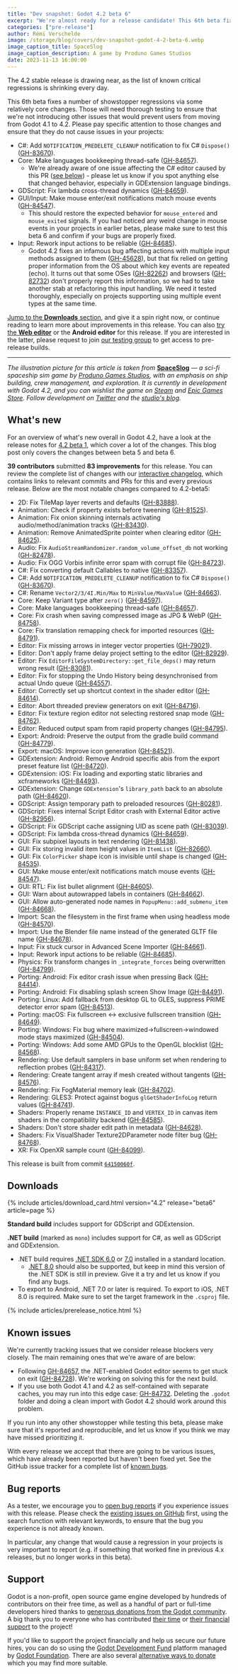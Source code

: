 ```yaml
---
title: "Dev snapshot: Godot 4.2 beta 6"
excerpt: "We're almost ready for a release candidate! This 6th beta fixes a number of regressions via some relatively core changes which will need thorough testing."
categories: ["pre-release"]
author: Rémi Verschelde
image: /storage/blog/covers/dev-snapshot-godot-4-2-beta-6.webp
image_caption_title: SpaceSlog
image_caption_description: A game by Produno Games Studios
date: 2023-11-13 16:00:00
---
```


The 4.2 stable release is drawing near, as the list of known critical regressions is shrinking every day.

This 6th beta fixes a number of showstopper regressions via some relatively core changes. Those will need thorough testing to ensure that we're not introducing other issues that would prevent users from moving from Godot 4.1 to 4.2. Please pay specific attention to those changes and ensure that they do not cause issues in your projects:

- C#: Add `NOTIFICATION_PREDELETE_CLEANUP` notification to fix C# `Dispose()` ([GH-83670](https://github.com/godotengine/godot/pull/83670)).
- Core: Make languages bookkeeping thread-safe ([GH-84657](https://github.com/godotengine/godot/pull/84657)).
  * We're already aware of one issue affecting the C# editor caused by this PR ([see below](#known-issues)) - please let us know if you spot anything else that changed behavior, especially in GDExtension language bindings.
- GDScript: Fix lambda cross-thread dynamics ([GH-84659](https://github.com/godotengine/godot/pull/84659)).
- GUI/Input: Make mouse enter/exit notifications match mouse events ([GH-84547](https://github.com/godotengine/godot/pull/84547)).
  * This should restore the expected behavior for `mouse_entered` and `mouse_exited` signals. If you had noticed any weird change in mouse events in your projects in earlier betas, please make sure to test this beta 6 and confirm if your bugs are properly fixed.
- Input: Rework input actions to be reliable ([GH-84685](https://github.com/godotengine/godot/pull/84685)).
  * Godot 4.2 fixes an infamous bug affecting actions with multiple input methods assigned to them ([GH-45628](https://github.com/godotengine/godot/issues/45628)), but that fix relied on getting proper information from the OS about which key events are repeated (echo). It turns out that some OSes ([GH-82262](https://github.com/godotengine/godot/issues/82262)) and browsers ([GH-82732](https://github.com/godotengine/godot/issues/82732)) don't properly report this information, so we had to take another stab at refactoring this input handling. We need it tested thoroughly, especially on projects supporting using multiple event types at the same time.

[Jump to the **Downloads** section](#downloads), and give it a spin right now, or continue reading to learn more about improvements in this release. You can also [try the **Web editor**](https://editor.godotengine.org/releases/4.2.beta6/) or the **Android editor** for this release. If you are interested in the latter, please request to join [our testing group](https://groups.google.com/g/godot-testers) to get access to pre-release builds.

-----

*The illustration picture for this article is taken from* [**SpaceSlog**](https://store.steampowered.com/app/2133570/SpaceSlog/?curator_clanid=41324400) *— a sci-fi spaceship sim game by [Produno Games Studios](https://produnogames.com/), with an emphasis on ship building, crew management, and exploration. It is currently in development with Godot 4.2, and you can wishlist the game on [Steam](https://store.steampowered.com/app/2133570/SpaceSlog/?curator_clanid=41324400) and [Epic Games Store](https://store.epicgames.com/en-US/p/spaceslog-9f9162). Follow development on [Twitter](https://twitter.com/ProdunoGames) and the [studio's blog](https://produnogames.com/blog/).*

## What's new

For an overview of what's new overall in Godot 4.2, have a look at the release notes for [4.2 beta 1](/article/dev-snapshot-godot-4-2-beta-1/), which cover a lot of the changes. This blog post only covers the changes between beta 5 and beta 6.

**39 contributors** submitted **83 improvements** for this release. You can review the complete list of changes with our [interactive changelog](https://godotengine.github.io/godot-interactive-changelog/#4.2-beta6), which contains links to relevant commits and PRs for this and every previous release. Below are the most notable changes compared to 4.2-beta5:

- 2D: Fix TileMap layer reverts and defaults ([GH-83888](https://github.com/godotengine/godot/pull/83888)).
- Animation: Check if property exists before tweening ([GH-81525](https://github.com/godotengine/godot/pull/81525)).
- Animation: Fix onion skinning internals activating audio/method/animation tracks ([GH-83430](https://github.com/godotengine/godot/pull/83430)).
- Animation: Remove AnimatedSprite pointer when clearing editor ([GH-84625](https://github.com/godotengine/godot/pull/84625)).
- Audio: Fix `AudioStreamRandomizer.random_volume_offset_db` not working ([GH-82478](https://github.com/godotengine/godot/pull/82478)).
- Audio: Fix OGG Vorbis infinite error spam with corrupt file ([GH-84723](https://github.com/godotengine/godot/pull/84723)).
- C#: Fix converting default Callables to native ([GH-83357](https://github.com/godotengine/godot/pull/83357)).
- C#: Add `NOTIFICATION_PREDELETE_CLEANUP` notification to fix C# `Dispose()` ([GH-83670](https://github.com/godotengine/godot/pull/83670)).
- C#: Rename `Vector2/3/4I.Min/Max` to `MinValue/MaxValue` ([GH-84663](https://github.com/godotengine/godot/pull/84663)).
- Core: Keep Variant type after `zero()` ([GH-84597](https://github.com/godotengine/godot/pull/84597)).
- Core: Make languages bookkeeping thread-safe ([GH-84657](https://github.com/godotengine/godot/pull/84657)).
- Core: Fix crash when saving compressed image as JPG & WebP ([GH-84758](https://github.com/godotengine/godot/pull/84758)).
- Core: Fix translation remapping check for imported resources ([GH-84791](https://github.com/godotengine/godot/pull/84791)).
- Editor: Fix missing arrows in integer vector properties ([GH-79021](https://github.com/godotengine/godot/pull/79021)).
- Editor: Don't apply frame delay project setting to the editor ([GH-82929](https://github.com/godotengine/godot/pull/82929)).
- Editor: Fix `EditorFileSystemDirectory::get_file_deps()` may return wrong result ([GH-83081](https://github.com/godotengine/godot/pull/83081)).
- Editor: Fix for stopping the Undo History being desynchronised from actual Undo queue ([GH-84557](https://github.com/godotengine/godot/pull/84557)).
- Editor: Correctly set up shortcut context in the shader editor ([GH-84614](https://github.com/godotengine/godot/pull/84614)).
- Editor: Abort threaded preview generators on exit ([GH-84716](https://github.com/godotengine/godot/pull/84716)).
- Editor: Fix texture region editor not selecting restored snap mode ([GH-84762](https://github.com/godotengine/godot/pull/84762)).
- Editor: Reduced output spam from rapid property changes ([GH-84795](https://github.com/godotengine/godot/pull/84795)).
- Export: Android: Preserve the output from the gradle build command ([GH-84779](https://github.com/godotengine/godot/pull/84779)).
- Export: macOS: Improve icon generation ([GH-84521](https://github.com/godotengine/godot/pull/84521)).
- GDExtension: Android: Remove Android specific abis from the export preset feature list ([GH-84720](https://github.com/godotengine/godot/pull/84720)).
- GDExtension: iOS: Fix loading and exporting static libraries and xcframeworks ([GH-84493](https://github.com/godotengine/godot/pull/84493)).
- GDExtension: Change `GDExtension`'s `library_path` back to an absolute path ([GH-84620](https://github.com/godotengine/godot/pull/84620)).
- GDScript: Assign temporary path to preloaded resources ([GH-80281](https://github.com/godotengine/godot/pull/80281)).
- GDScript: Fixes internal Script Editor crash with External Editor active ([GH-82956](https://github.com/godotengine/godot/pull/82956)).
- GDScript: Fix GDScript cache assigning UID as scene path ([GH-83039](https://github.com/godotengine/godot/pull/83039)).
- GDScript: Fix lambda cross-thread dynamics ([GH-84659](https://github.com/godotengine/godot/pull/84659)).
- GUI: Fix subpixel layouts in text rendering ([GH-81438](https://github.com/godotengine/godot/pull/81438)).
- GUI: Fix storing invalid item height values in `ItemList` ([GH-82660](https://github.com/godotengine/godot/pull/82660)).
- GUI: Fix `ColorPicker` shape icon is invisible until shape is changed ([GH-84535](https://github.com/godotengine/godot/pull/84535)).
- GUI: Make mouse enter/exit notifications match mouse events ([GH-84547](https://github.com/godotengine/godot/pull/84547)).
- GUI: RTL: Fix list bullet alignment ([GH-84605](https://github.com/godotengine/godot/pull/84605)).
- GUI: Warn about autowrapped labels in containers ([GH-84662](https://github.com/godotengine/godot/pull/84662)).
- GUI: Allow auto-generated node names in `PopupMenu::add_submenu_item` ([GH-84668](https://github.com/godotengine/godot/pull/84668)).
- Import: Scan the filesystem in the first frame when using headless mode ([GH-84570](https://github.com/godotengine/godot/pull/84570)).
- Import: Use the Blender file name instead of the generated GLTF file name ([GH-84678](https://github.com/godotengine/godot/pull/84678)).
- Input: Fix stuck cursor in Advanced Scene Importer ([GH-84661](https://github.com/godotengine/godot/pull/84661)).
- Input: Rework input actions to be reliable ([GH-84685](https://github.com/godotengine/godot/pull/84685)).
- Physics: Fix transform changes in `_integrate_forces` being overwritten ([GH-84799](https://github.com/godotengine/godot/pull/84799)).
- Porting: Android: Fix editor crash issue when pressing Back ([GH-84414](https://github.com/godotengine/godot/pull/84414)).
- Porting: Android: Fix disabling splash screen Show Image ([GH-84491](https://github.com/godotengine/godot/pull/84491)).
- Porting: Linux: Add fallback from desktop GL to GLES, suppress PRIME detector error spam ([GH-84513](https://github.com/godotengine/godot/pull/84513)).
- Porting: macOS: Fix fullscreen <-> exclusive fullscreen transition ([GH-84649](https://github.com/godotengine/godot/pull/84649)).
- Porting: Windows: Fix bug where maximized->fullscreen->windowed mode stays maximized ([GH-84504](https://github.com/godotengine/godot/pull/84504)).
- Porting: Windows: Add some AMD GPUs to the OpenGL blocklist ([GH-84568](https://github.com/godotengine/godot/pull/84568)).
- Rendering: Use default samplers in base uniform set when rendering to reflection probes ([GH-84317](https://github.com/godotengine/godot/pull/84317)).
- Rendering: Create tangent array if mesh created without tangents ([GH-84576](https://github.com/godotengine/godot/pull/84576)).
- Rendering: Fix FogMaterial memory leak ([GH-84702](https://github.com/godotengine/godot/pull/84702)).
- Rendering: GLES3: Protect against bogus `glGetShaderInfoLog` return values ([GH-84741](https://github.com/godotengine/godot/pull/84741)).
- Shaders: Properly rename `INSTANCE_ID` and `VERTEX_ID` in canvas item shaders in the compatibility backend ([GH-84585](https://github.com/godotengine/godot/pull/84585)).
- Shaders: Don't store shader edit path in metadata ([GH-84628](https://github.com/godotengine/godot/pull/84628)).
- Shaders: Fix VisualShader Texture2DParameter node filter bug ([GH-84768](https://github.com/godotengine/godot/pull/84768)).
- XR: Fix OpenXR sample count ([GH-84099](https://github.com/godotengine/godot/pull/84099)).

This release is built from commit [`64150060f`](https://github.com/godotengine/godot/commit/64150060f89677eaf11229813ae6c5cf8a873802).

## Downloads

{% include articles/download_card.html version="4.2" release="beta6" article=page %}

**Standard build** includes support for GDScript and GDExtension.

**.NET build** (marked as `mono`) includes support for C#, as well as GDScript and GDExtension.
- .NET build requires [.NET SDK 6.0](https://dotnet.microsoft.com/en-us/download/dotnet/6.0) or [7.0](https://dotnet.microsoft.com/en-us/download/dotnet/7.0) installed in a standard location.
  - [.NET 8.0](https://dotnet.microsoft.com/en-us/download/dotnet/8.0) should also be supported, but keep in mind this version of the .NET SDK is still in preview. Give it a try and let us know if you find any bugs.
- To export to Android, .NET 7.0 or later is required. To export to iOS, .NET 8.0 is required. Make sure to set the target framework in the `.csproj` file.

{% include articles/prerelease_notice.html %}

## Known issues

We're currently tracking issues that we consider release blockers very closely. The main remaining ones that we're aware of are below:

- Following [GH-84657](https://github.com/godotengine/godot/pull/84657), the .NET-enabled Godot editor seems to get stuck on exit ([GH-84728](https://github.com/godotengine/godot/issues/84728)). We're working on solving this for the next build.
- If you use both Godot 4.1 and 4.2 as self-contained with separate caches, you may run into this edge case: [GH-84732](https://github.com/godotengine/godot/issues/84732). Deleting the `.godot` folder and doing a clean import with Godot 4.2 should work around this problem.

If you run into any other showstopper while testing this beta, please make sure that it's reported and reproducible, and let us know if you think we may have missed prioritizing it.

With every release we accept that there are going to be various issues, which have already been reported but haven't been fixed yet. See the GitHub issue tracker for a complete list of [known bugs](https://github.com/godotengine/godot/issues?q=is%3Aissue+is%3Aopen+label%3Abug+).

## Bug reports

As a tester, we encourage you to [open bug reports](https://github.com/godotengine/godot/issues) if you experience issues with this release. Please check the [existing issues on GitHub](https://github.com/godotengine/godot/issues) first, using the search function with relevant keywords, to ensure that the bug you experience is not already known.

In particular, any change that would cause a regression in your projects is very important to report (e.g. if something that worked fine in previous 4.x releases, but no longer works in this beta).

## Support

Godot is a non-profit, open source game engine developed by hundreds of contributors on their free time, as well as a handful of part or full-time developers hired thanks to [generous donations from the Godot community](https://fund.godotengine.org/). A big thank you to everyone who has contributed [their time](https://github.com/godotengine/godot/blob/master/AUTHORS.md) or [their financial support](https://github.com/godotengine/godot/blob/master/DONORS.md) to the project!

If you'd like to support the project financially and help us secure our future hires, you can do so using the [Godot Development Fund](https://fund.godotengine.org/) platform managed by [Godot Foundation](https://godot.foundation/). There are also several [alternative ways to donate](/donate) which you may find more suitable.
